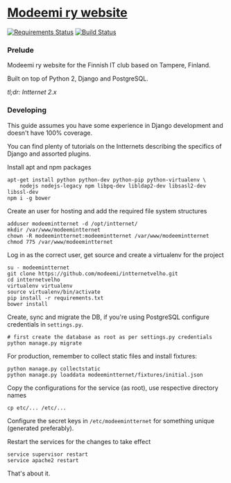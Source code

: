 # [Modeemi ry website](https://www.modeemi.fi)

[![Requirements Status](https://requires.io/github/modeemi/intternetvelho/requirements.svg?branch=master)](https://requires.io/github/modeemi/intternetvelho/requirements/?branch=master) [![Build Status](https://travis-ci.org/modeemi/intternetvelho.svg?branch=master)](https://travis-ci.org/modeemi/intternetvelho)

### Prelude

Modeemi ry website for the Finnish IT club based on Tampere, Finland.

Built on top of Python 2, Django and PostgreSQL.

_tl;dr: Intternet 2.x_

### Developing

This guide assumes you have some experience in Django development and doesn't have 100% coverage. 

You can find plenty of tutorials on the Intternets describing the specifics of Django and assorted plugins.

Install apt and npm packages

    apt-get install python python-dev python-pip python-virtualenv \
        nodejs nodejs-legacy npm libpq-dev libldap2-dev libsasl2-dev libssl-dev
    npm i -g bower

Create an user for hosting and add the required file system structures

    adduser modeemintternet -d /opt/intternet/
    mkdir /var/www/modeemintternet
    chown -R modeemintternet:modeemintternet /var/www/modeemintternet
    chmod 775 /var/www/modeemintternet

Log in as the correct user, get source and create a virtualenv for the project

    su - modeemintternet
    git clone https://github.com/modeemi/intternetvelho.git
    cd intternetvelho
    virtualenv virtualenv
    source virtualenv/bin/activate
    pip install -r requirements.txt
    bower install

Create, sync and migrate the DB, if you're using PostgreSQL configure credentials in `settings.py`.

    # first create the database as root as per settings.py credentials
    python manage.py migrate

For production, remember to collect static files and install fixtures:

    python manage.py collectstatic
    python manage.py loaddata modeemintternet/fixtures/initial.json

Copy the configurations for the service (as root), use respective directory names

    cp etc/... /etc/...

Configure the secret keys in `/etc/modeemintternet` for something unique (generated preferably).

Restart the services for the changes to take effect

    service supervisor restart
    service apache2 restart

That's about it.
